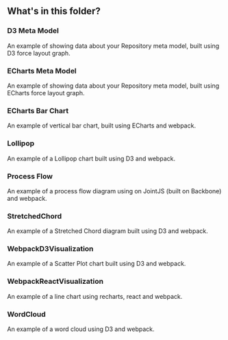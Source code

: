 ## What's in this folder?
### D3 Meta Model
An example of showing data about your Repository meta model, built using D3 force layout graph.

### ECharts Meta Model
An example of showing data about your Repository meta model, built using ECharts force layout graph.

### ECharts Bar Chart
An example of vertical bar chart, built using ECharts and webpack.

### Lollipop
An example of a Lollipop chart built using D3 and webpack.

### Process Flow
An example of a process flow diagram using on JointJS (built on Backbone) and webpack.

### StretchedChord
An example of a Stretched Chord diagram built using D3 and webpack.

### WebpackD3Visualization
An example of a Scatter Plot chart built using D3 and webpack.

### WebpackReactVisualization
An example of a line chart using recharts, react and webpack.

### WordCloud
An example of a word cloud using D3 and webpack.
